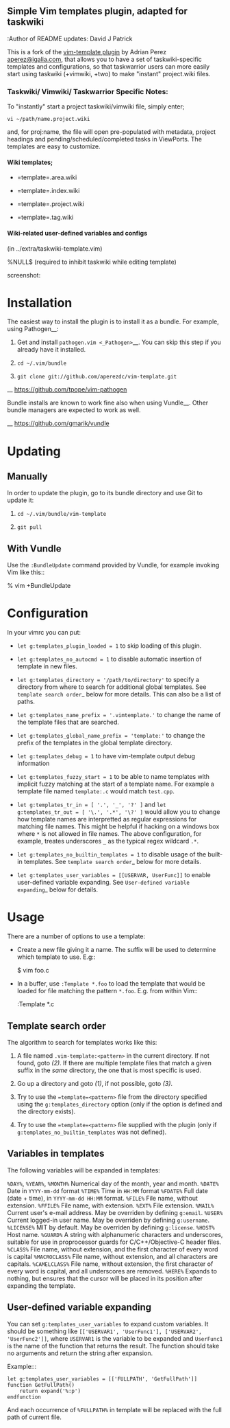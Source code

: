## Simple Vim templates plugin, adapted for taskwiki
:Author of README updates: David J Patrick

This is a fork of the [vim-template plugin](https://github.com/aperezdc/vim-template) by Adrian Perez <aperez@igalia.com>, that allows you to have a set of taskwiki-specific templates and configurations, so that taskwarrior users can more easily start using taskwiki (+vimwiki, +two) to make "instant" project.wiki files. 

### Taskwiki/ Vimwiki/ Taskwarrior Specific Notes:

To "instantly" start a project taskwiki/vimwiki file, simply enter;

    vi ~/path/name.project.wiki
    
and, for proj:name, the file will open pre-populated with metadata, project headings and pending/scheduled/completed tasks in ViewPorts. The templates are easy to customize.

#### Wiki templates;
* =template=.area.wiki

* =template=.index.wiki

* =template=.project.wiki

* =template=.tag.wiki

#### Wiki-related user-defined variables and configs
(in ../extra/taskwiki-template.vim)

%NULL$   (required to inhibit taskwiki while editing template)

screenshot:



Installation
============

The easiest way to install the plugin is to install it as a bundle.
For example, using Pathogen__:

1. Get and install `pathogen.vim <_Pathogen>`__. You can skip this step
   if you already have it installed.

2. ``cd ~/.vim/bundle``

3. ``git clone git://github.com/aperezdc/vim-template.git``

__ https://github.com/tpope/vim-pathogen

Bundle installs are known to work fine also when using Vundle__. Other
bundle managers are expected to work as well.

__ https://github.com/gmarik/vundle


Updating
========

Manually
--------

In order to update the plugin, go to its bundle directory and use
Git to update it:

1. ``cd ~/.vim/bundle/vim-template``

2. ``git pull``


With Vundle
-----------

Use the ``:BundleUpdate`` command provided by Vundle, for example invoking
Vim like this::

  % vim +BundleUpdate


Configuration
=============

In your vimrc you can put:

* ``let g:templates_plugin_loaded = 1`` to skip loading of this plugin.

* ``let g:templates_no_autocmd = 1`` to disable automatic insertion of
  template in new files.

* ``let g:templates_directory = '/path/to/directory'`` to specify a directory
  from where to search for additional global templates. See `template search
  order`_ below for more details. This can also be a list of paths.

* ``let g:templates_name_prefix = '.vimtemplate.'`` to change the name of the
  template files that are searched.

* ``let g:templates_global_name_prefix = 'template:'`` to change the prefix of the
  templates in the global template directory.

* ``let g:templates_debug = 1`` to have vim-template output debug information

* ``let g:templates_fuzzy_start = 1`` to be able to name templates with
  implicit fuzzy matching at the start of a template name.  For example a
  template file named ``template:.c`` would match ``test.cpp``.

* ``let g:templates_tr_in = [ '.', '_', '?' ]`` and 
  ``let g:templates_tr_out = [ '\.', '.*', '\?' ]`` would allow you to change
  how template names are interpretted as regular expressions for matching file
  names. This might be helpful if hacking on a windows box where ``*`` is not
  allowed in file names. The above configuration, for example, treates
  underscores ``_`` as the typical regex wildcard ``.*``.

* ``let g:templates_no_builtin_templates = 1`` to disable usage of the
  built-in templates. See `template search order`_ below for more details.

* ``let g:templates_user_variables = [[USERVAR, UserFunc]]`` to enable
  user-defined variable expanding. See `User-defined variable expanding`_
  below for details.


Usage
=====

There are a number of options to use a template:


* Create a new file giving it a name. The suffix will be used to determine
  which template to use. E.g::

    $ vim foo.c

* In a buffer, use ``:Template *.foo`` to load the template that would be
  loaded for file matching the pattern ``*.foo``. E.g. from within Vim::

    :Template *.c

Template search order
---------------------

The algorithm to search for templates works like this:

1. A file named ``.vim-template:<pattern>`` in the current directory. If not
   found, goto *(2)*. If there are multiple template files that match a given
   suffix in the *same* directory, the one that is most specific is used.

2. Go up a directory and goto *(1)*, if not possible, goto *(3)*.

3. Try to use the ``=template=<pattern>`` file from the directory specified
   using the ``g:templates_directory`` option (only if the option is defined
   and the directory exists).

3. Try to use the ``=template=<pattern>`` file supplied with the plugin (only
   if ``g:templates_no_builtin_templates`` was not defined).


Variables in templates
----------------------

The following variables will be expanded in templates:

``%DAY%``, ``%YEAR%``, ``%MONTH%``
    Numerical day of the month, year and month.
``%DATE%``
    Date in ``YYYY-mm-dd`` format
``%TIME%``
    Time in ``HH:MM`` format
``%FDATE%``
    Full date (date + time), in ``YYYY-mm-dd HH:MM`` format.
``%FILE%``
    File name, without extension.
``%FFILE%``
    File name, with extension.
``%EXT%``
    File extension.
``%MAIL%``
    Current user's e-mail address. May be overriden by defining ``g:email``.
``%USER%``
    Current logged-in user name. May be overriden by defining ``g:username``.
``%LICENSE%``
    MIT by default. May be overriden by defining ``g:license``.
``%HOST%``
    Host name.
``%GUARD%``
    A string with alphanumeric characters and underscores, suitable for use
    in proprocessor guards for C/C++/Objective-C header files.
``%CLASS%``
    File name, without extension, and the first character of every word is
    capital
``%MACROCLASS%``
    File name, without extension, and all characters are capitals.
``%CAMELCLASS%``
    File name, without extension, the first character of every word is capital,
    and all underscores are removed.
``%HERE%``
    Expands to nothing, but ensures that the cursor will be placed in its
    position after expanding the template.

User-defined variable expanding
-------------------------------

You can set ``g:templates_user_variables`` to expand custom variables. It should
be something like ``[['USERVAR1', 'UserFunc1'], ['USERVAR2', 'UserFunc2']]``,
where ``USERVAR1`` is the variable to be expanded and ``UserFunc1`` is the name of
the function that returns the result. The function should take no arguments and
return the string after expansion.

Example:::

    let g:templates_user_variables = [['FULLPATH', 'GetFullPath']]
    function GetFullPath()
        return expand('%:p')
    endfunction

And each occurrence of ``%FULLPATH%`` in template will be replaced with the full
path of current file.

